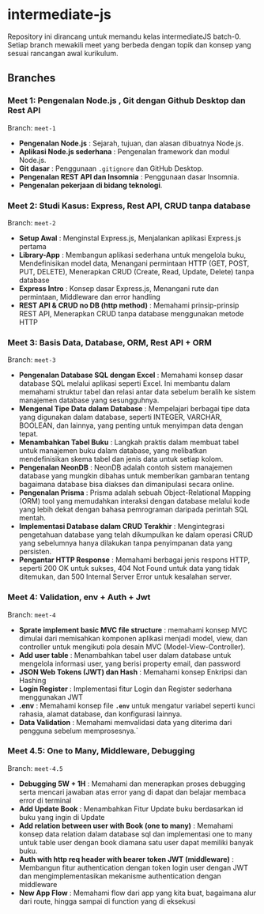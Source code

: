 # intermediate-js
Repository ini dirancang untuk memandu kelas intermediateJS batch-0. Setiap branch mewakili meet yang berbeda dengan topik dan konsep yang sesuai rancangan awal kurikulum.

## Branches

### Meet 1: Pengenalan Node.js , Git dengan Github Desktop dan Rest API
Branch: `meet-1`
- **Pengenalan Node.js** : Sejarah, tujuan, dan alasan dibuatnya Node.js.
- **Aplikasi Node.js sederhana** : Pengenalan framework dan modul Node.js.
- **Git dasar** : Penggunaan `.gitignore` dan GitHub Desktop.
- **Pengenalan REST API dan Insomnia** : Penggunaan dasar Insomnia.
- **Pengenalan pekerjaan di bidang teknologi**.

### Meet 2: Studi Kasus: Express, Rest API, CRUD tanpa database
Branch: `meet-2`
- **Setup Awal** : Menginstal Express.js, Menjalankan aplikasi Express.js pertama
- **Library-App** : Membangun aplikasi sederhana untuk mengelola buku, Mendefinisikan model data, Menangani permintaan HTTP (GET, POST, PUT, DELETE), Menerapkan CRUD (Create, Read, Update, Delete) tanpa database
- **Express Intro** : Konsep dasar Express.js, Menangani rute dan permintaan, Middleware dan error handling
- **REST API & CRUD no DB (http method)** : Memahami prinsip-prinsip REST API, Menerapkan CRUD tanpa database menggunakan metode HTTP

### Meet 3: Basis Data, Database, ORM, Rest API + ORM
Branch: `meet-3`
- **Pengenalan Database SQL dengan Excel** : Memahami konsep dasar database SQL melalui aplikasi seperti Excel. Ini membantu dalam memahami struktur tabel dan relasi antar data sebelum beralih ke sistem manajemen database yang sesungguhnya.
- **Mengenal Tipe Data dalam Database** : Mempelajari berbagai tipe data yang digunakan dalam database, seperti INTEGER, VARCHAR, BOOLEAN, dan lainnya, yang penting untuk menyimpan data dengan tepat.
- **Menambahkan Tabel Buku** : Langkah praktis dalam membuat tabel untuk manajemen buku dalam database, yang melibatkan mendefinisikan skema tabel dan jenis data untuk setiap kolom.
- **Pengenalan NeonDB** : NeonDB adalah contoh sistem manajemen database yang mungkin dibahas untuk memberikan gambaran tentang bagaimana database bisa diakses dan dimanipulasi secara online.
- **Pengenalan Prisma** : Prisma adalah sebuah Object-Relational Mapping (ORM) tool yang memudahkan interaksi dengan database melalui kode yang lebih dekat dengan bahasa pemrograman daripada perintah SQL mentah.
- **Implementasi Database dalam CRUD Terakhir** : Mengintegrasi pengetahuan database yang telah dikumpulkan ke dalam operasi CRUD yang sebelumnya hanya dilakukan tanpa penyimpanan data yang persisten.
- **Pengantar HTTP Response** : Memahami berbagai jenis respons HTTP, seperti 200 OK untuk sukses, 404 Not Found untuk data yang tidak ditemukan, dan 500 Internal Server Error untuk kesalahan server.

### Meet 4: Validation, env + Auth + Jwt
Branch: `meet-4`
- **Sprate implement basic MVC file structure** : memahami konsep MVC dimulai dari memisahkan komponen aplikasi menjadi model, view, dan controller untuk mengikuti pola desain MVC (Model-View-Controller).
- **Add user table** : Menambahkan tabel user dalam database untuk mengelola informasi user, yang berisi property email, dan password
- **JSON Web Tokens (JWT) dan Hash** : Memahami konsep Enkripsi dan Hashing
- **Login Register** : Implementasi fitur Login dan Register sederhana menggunakan JWT
- **.env** : Memahami konsep file **`.env`** untuk mengatur variabel seperti kunci rahasia, alamat database, dan konfigurasi lainnya.
- **Data Validation** : Memahami memvalidasi data yang diterima dari pengguna sebelum memprosesnya.`


### Meet 4.5: One to Many, Middleware, Debugging 
Branch: `meet-4.5`
- **Debugging 5W + 1H** : Memahami dan menerapkan proses debugging serta mencari jawaban atas error yang di dapat dan belajar membaca error di terminal
- **Add Update Book** : Menambahkan Fitur Update buku berdasarkan id buku yang ingin di Update
- **Add relation between user with Book (one to many)** : Memahami konsep data relation dalam database sql dan implementasi one to many untuk table user dengan book diamana satu user dapat memiliki banyak buku.
- **Auth with http req header with bearer token JWT (middleware)** : Membangun fitur authentication dengan token login user dengan JWT dan mengimplementasikan mekanisme authentication dengan middleware
- **New App Flow** : Memahami flow dari app yang kita buat, bagaimana alur dari route, hingga sampai di function yang di eksekusi
